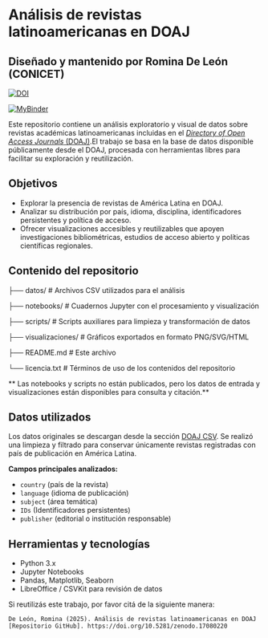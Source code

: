 # Análisis de revistas latinoamericanas en DOAJ

## Diseñado y mantenido por Romina De León (CONICET)

[![DOI](https://zenodo.org/badge/660713633.svg)](https://doi.org/10.5281/zenodo.17080220)

[![MyBinder](https://mybinder.org/badge_logo.svg)](https://hub.2i2c.mybinder.org/user/rominicky-analisis-doaj-vacrhqwc/lab/tree/assets/script/doaj-analisis.ipynb)

Este repositorio contiene un análisis exploratorio y visual de datos sobre revistas académicas latinoamericanas incluidas en el [*Directory of Open Access Journals* (DOAJ)](https://doaj.org/).El trabajo se basa en la base de datos disponible públicamente desde el DOAJ, procesada con herramientas libres para facilitar su exploración y reutilización.

## Objetivos

- Explorar la presencia de revistas de América Latina en DOAJ.
- Analizar su distribución por país, idioma, disciplina, identificadores persistentes y política de acceso.
- Ofrecer visualizaciones accesibles y reutilizables que apoyen investigaciones bibliométricas, estudios de acceso abierto y políticas científicas regionales.

## Contenido del repositorio

├── datos/ # Archivos CSV utilizados para el análisis

├── notebooks/ # Cuadernos Jupyter con el procesamiento y visualización

├── scripts/ # Scripts auxiliares para limpieza y transformación de datos

├── visualizaciones/ # Gráficos exportados en formato PNG/SVG/HTML

├── README.md # Este archivo

└── licencia.txt # Términos de uso de los contenidos del repositorio

** Las notebooks y scripts no están publicados, pero los datos de entrada y visualizaciones están disponibles para consulta y citación.**

## Datos utilizados

Los datos originales se descargan desde la sección [DOAJ CSV](https://doaj.org/CSV/). Se realizó una limpieza y filtrado para conservar únicamente revistas registradas con país de publicación en América Latina.

**Campos principales analizados:**

- `country` (país de la revista)
- `language` (idioma de publicación)
- `subject` (área temática)
- `IDs` (Identificadores persistentes)
- `publisher` (editorial o institución responsable)

## Herramientas y tecnologías

- Python 3.x
- Jupyter Notebooks
- Pandas, Matplotlib, Seaborn
- LibreOffice / CSVKit para revisión de datos

Si reutilizás este trabajo, por favor citá de la siguiente manera:

    De León, Romina (2025). Análisis de revistas latinoamericanas en DOAJ [Repositorio GitHub]. https://doi.org/10.5281/zenodo.17080220
